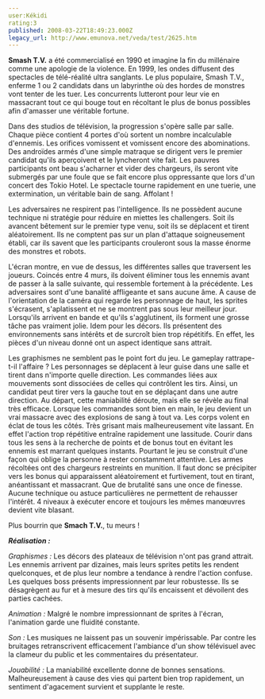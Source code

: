 ```yaml
---
user:Kékidi
rating:3
published: 2008-03-22T18:49:23.000Z
legacy_url: http://www.emunova.net/veda/test/2625.htm
---
```

**Smash T.V.** a été commercialisé en 1990 et imagine la fin du millénaire comme une apologie de la violence. En 1999, les ondes diffusent des spectacles de télé-réalité ultra sanglants. Le plus populaire, Smash T.V., enferme 1 ou 2 candidats dans un labyrinthe où des hordes de monstres vont tenter de les tuer. Les concurrents lutteront pour leur vie en massacrant tout ce qui bouge tout en récoltant le plus de bonus possibles afin d'amasser une véritable fortune.  

  

Dans des studios de télévision, la progression s'opère salle par salle. Chaque pièce contient 4 portes d'où sortent un nombre incalculable d'ennemis. Les orifices vomissent et vomissent encore des abominations. Des androïdes armés d'une simple matraque se dirigent vers le premier candidat qu'ils aperçoivent et le lyncheront vite fait. Les pauvres participants ont beau s'acharner et vider des chargeurs, ils seront vite submergés par une foule que se fait encore plus oppressante que lors d'un concert des Tokio Hotel. Le spectacle tourne rapidement en une tuerie, une extermination, un véritable bain de sang. Affolant !  

  

Les adversaires ne respirent pas l'intelligence. Ils ne possèdent aucune technique ni stratégie pour réduire en miettes les challengers. Soit ils avancent bêtement sur le premier type venu, soit ils se déplacent et tirent aléatoirement. Ils ne comptent pas sur un plan d'attaque soigneusement établi, car ils savent que les participants crouleront sous la masse énorme des monstres et robots.  

  

L'écran montre, en vue de dessus, les différentes salles que traversent les joueurs. Coincés entre 4 murs, ils doivent éliminer tous les ennemis avant de passer à la salle suivante, qui ressemble fortement à la précédente. Les adversaires sont d'une banalité affligeante et sans aucune âme. A cause de l'orientation de la caméra qui regarde les personnage de haut, les sprites s'écrasent, s'aplatissent et ne se montrent pas sous leur meilleur jour. Lorsqu'ils arrivent en bande et qu'ils s'agglutinent, ils forment une grosse tâche pas vraiment jolie. Idem pour les décors. Ils présentent des environnements sans intérêts et de surcroît bien trop répétitifs. En effet, les pièces d'un niveau donné ont un aspect identique sans attrait.  

  

Les graphismes ne semblent pas le point fort du jeu. Le gameplay rattrape-t-il l'affaire ? Les personnages se déplacent à leur guise dans une salle et tirent dans n'importe quelle direction. Les commandes liées aux mouvements sont dissociées de celles qui contrôlent les tirs. Ainsi, un candidat peut tirer vers la gauche tout en se déplaçant dans une autre direction. Au départ, cette maniabilité déroute, mais elle se révèle au final très efficace. Lorsque les commandes sont bien en main, le jeu devient un vrai massacre avec des explosions de sang à tout va. Les corps volent en éclat de tous les côtés. Très grisant mais malheureusement vite lassant. En effet l'action trop répétitive entraîne rapidement une lassitude. Courir dans tous les sens à la recherche de points et de bonus tout en évitant les ennemis est marrant quelques instants. Pourtant le jeu se construit d'une façon qui oblige la personne à rester constamment attentive. Les armes récoltées ont des chargeurs restreints en munition. Il faut donc se précipiter vers les bonus qui apparaissent aléatoirement et furtivement, tout en tirant, anéantissant et massacrant. Que de brutalité sans une once de finesse. Aucune technique ou astuce particulières ne permettent de rehausser l'intérêt. 4 niveaux à exécuter encore et toujours les mêmes manœuvres devient vite blasant.  

  

Plus bourrin que **Smach T.V.**, tu meurs !  

  

_**Réalisation :**_  

_Graphismes :_ Les décors des plateaux de télévision n'ont pas grand attrait. Les ennemis arrivent par dizaines, mais leurs sprites petits les rendent quelconques, et de plus leur nombre a tendance à rendre l'action confuse. Les quelques boss présents impressionnent par leur robustesse. Ils se désagrègent au fur et à mesure des tirs qu'ils encaissent et dévoilent des parties cachées.  

_Animation :_ Malgré le nombre impressionnant de sprites à l'écran, l'animation garde une fluidité constante.  

_Son :_ Les musiques ne laissent pas un souvenir impérissable. Par contre les bruitages retranscrivent efficacement l'ambiance d'un show télévisuel avec la clameur du public et les commentaires du présentateur.  

_Jouabilité :_ La maniabilité excellente donne de bonnes sensations. Malheureusement à cause des vies qui partent bien trop rapidement, un sentiment d'agacement survient et supplante le reste.